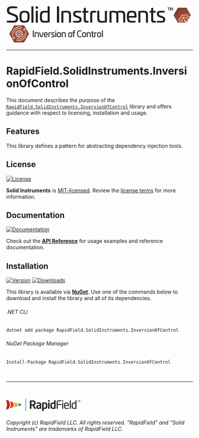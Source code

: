 <!--
Copyright (c) RapidField LLC. Licensed under the MIT License. See LICENSE.txt in the project root for license information.
-->

[![Solid Instruments](../../SolidInstruments.Logo.Color.Transparent.500w.png)](../../README.md)
<br />&nbsp;
![Inversion of Control](Label.InversionOfControl.300w.png)
- - -

# RapidField.SolidInstruments.InversionOfControl

This document describes the purpose of the [`RapidField.SolidInstruments.InversionOfControl`]() library and offers guidance with respect to licensing, installation and usage.

## Features

This library defines a pattern for abstracting dependency injection tools.

## License

[![License](https://img.shields.io/github/license/rapidfield/solid-instruments?style=flat&color=lightseagreen&label=license&logo=open-access&logoColor=lightgrey)](../../LICENSE.txt)

**Solid Instruments** is [MIT-licensed](https://en.wikipedia.org/wiki/MIT_License). Review the [license terms](../../LICENSE.txt) for more information.

## Documentation

[![Documentation](https://img.shields.io/badge/documentation-website-tan?style=flat&logo=buffer&logoColor=lightgrey)](https://www.solidinstruments.com/api/RapidField.SolidInstruments.InversionOfControl.html)

Check out the [**API Reference**](https://www.solidinstruments.com/api/RapidField.SolidInstruments.InversionOfControl.html) for usage examples and reference documentation.

## Installation

[![Version](https://img.shields.io/nuget/vpre/RapidField.SolidInstruments.InversionOfControl?style=flat&color=blue&label=version&logo=nuget&logoColor=lightgrey)](https://www.nuget.org/packages/RapidField.SolidInstruments.InversionOfControl)
[![Downloads](https://img.shields.io/nuget/dt/RapidField.SolidInstruments.InversionOfControl?style=flat&color=blue&logo=nuget&logoColor=lightgrey)](https://www.nuget.org/packages/RapidField.SolidInstruments.InversionOfControl)

This library is available via [**NuGet**](https://docs.microsoft.com/en-us/nuget/quickstart/install-and-use-a-package-in-visual-studio). Use one of the commands below to download and install the library and all of its dependencies.

###### .NET CLI

```shell
dotnet add package RapidField.SolidInstruments.InversionOfControl
```

###### NuGet Package Manager

```shell
Install-Package RapidField.SolidInstruments.InversionOfControl
```

<br />

- - -

<br />

[![RapidField](../../RapidField.Logo.Color.Black.Transparent.200w.png)](https://www.rapidfield.com)

###### Copyright (c) RapidField LLC. All rights reserved. "RapidField" and "Solid Instruments" are trademarks of RapidField LLC.